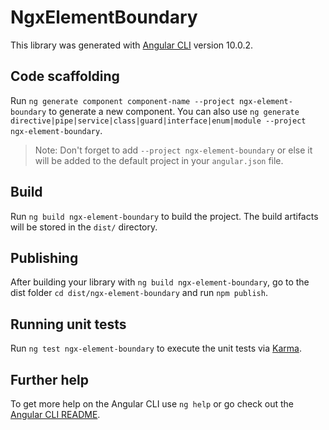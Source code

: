# NgxElementBoundary

This library was generated with [Angular CLI](https://github.com/angular/angular-cli) version 10.0.2.

## Code scaffolding

Run `ng generate component component-name --project ngx-element-boundary` to generate a new component. You can also use `ng generate directive|pipe|service|class|guard|interface|enum|module --project ngx-element-boundary`.
> Note: Don't forget to add `--project ngx-element-boundary` or else it will be added to the default project in your `angular.json` file. 

## Build

Run `ng build ngx-element-boundary` to build the project. The build artifacts will be stored in the `dist/` directory.

## Publishing

After building your library with `ng build ngx-element-boundary`, go to the dist folder `cd dist/ngx-element-boundary` and run `npm publish`.

## Running unit tests

Run `ng test ngx-element-boundary` to execute the unit tests via [Karma](https://karma-runner.github.io).

## Further help

To get more help on the Angular CLI use `ng help` or go check out the [Angular CLI README](https://github.com/angular/angular-cli/blob/master/README.md).
